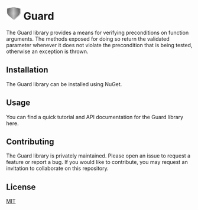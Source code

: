 # <img src="logo.svg" width=40, height=40> Guard

The Guard library provides a means for verifying preconditions on function
arguments. The methods exposed for doing so return the validated parameter
whenever it does not violate the precondition that is being tested, otherwise an
exception is thrown.

## Installation

The Guard library can be installed using NuGet.

## Usage

You can find a quick tutorial and API documentation for the Guard library here.

## Contributing

The Guard library is privately maintained. Please open an issue to request a
feature or report a bug. If you would like to contribute, you may request an
invitation to collaborate on this repository.

## License

[MIT](LICENSE.md)